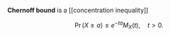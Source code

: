 **Chernoff bound** is a [[concentration inequality]]

$$
\Pr(X \geqslant a) \leqslant  e^{-ta}M_X(t), \quad t > 0.
$$